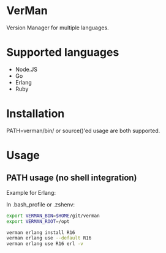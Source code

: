 # VerMan

Version Manager for multiple languages.

# Supported languages

* Node.JS
* Go
* Erlang
* Ruby

# Installation

PATH=verman/bin/ or source()'ed usage are both supported.

# Usage

## PATH usage (no shell integration)

Example for Erlang:

In .bash_profile or .zshenv:

```sh
export VERMAN_BIN=$HOME/git/verman
export VERMAN_ROOT=/opt
```

```sh
verman erlang install R16
verman erlang use --default R16
verman erlang use R16 erl -v
```
